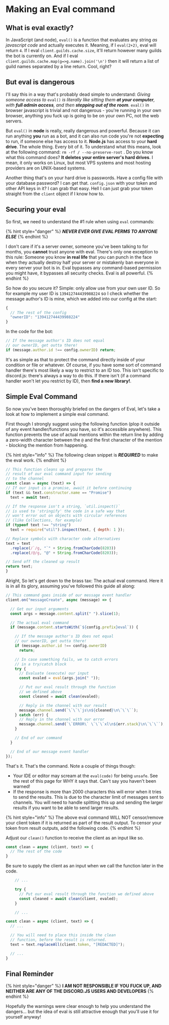 # Making an Eval command

## What is eval exactly?

In JavaScript \(and node\), `eval()` is a function that evaluates any string _as javascript code_ and actually executes it. Meaning, if I `eval(2+2)`, eval will return `4`. If I eval `client.guilds.cache.size`, it'll return however many guilds the bot is currently on. And if I eval `client.guilds.cache.map(g=>g.name).join('\n')` then it will return a list of guild names separated by a line return. Cool, right?

## But eval is dangerous

I'll say this in a way that's probably dead simple to understand: _Giving someone access to_ `eval()` _is literally like sitting them **at your computer**, with **full admin access**, and then **stepping out of the room**._ `eval()` in browser javascript is trivial and not dangerous - you're running in your own browser, anything you fuck up is going to be on your own PC, not the web servers.

But `eval()` in **node** is really, really dangerous and powerful. Because it can run anything **you** run as a bot, and it can also run code you're not **expecting** to run, if someone else has access to it. **Node.js** has access to your **hard drive**. The whole thing. Every bit of it. To understand what this means, look at the following command: `rm -rf / --no-preserve-root` . Do you know what this command does? **It deletes your entire server's hard drives**. I mean, it only works on Linux, but most VPS systems and most hosting providers are on UNIX-based systems.

Another thing that's on your hard drive is passwords. Have a config file with your database password? I can get that. `config.json` with your token and other API keys in it? I can grab that easy. Hell I can just grab your token straight from the `client` object if I know how to.

## Securing your eval

So first, we need to understand the \#1 rule when using `eval` commands:

{% hint style="danger" %}
_**NEVER EVER GIVE EVAL PERMS TO ANYONE ELSE**_
{% endhint %}

I don't care if it's a server owner, someone you've been talking to for months, you **cannot** trust anyone with eval. There's only one exception to this rule: Someone you know **in real life** that you can punch in the face when they actually destroy half your server or mistakenly ban everyone in every server your bot is in. Eval bypasses any command-based permission you might have, it bypasses all security checks. Eval is all powerful.
{% endhint %}

So how do you secure it? Simple: only allow use from your own user ID. So for example my user ID is `139412744439988224` so I check whether the message author's ID is mine, which we added into our config at the start:

```javascript
{
  // The rest of the config
  "ownerID": "139412744439988224"
}
```

In the code for the bot:

```javascript
// If the message author's ID does not equal
// our ownerID, get outta there!
if (message.author.id !== config.ownerID) return;
```

It's as simple as that to protect the command directly inside of your condition or file or whatever. Of course, if you have some sort of command handler there's most likely a way to restrict to an ID too. This isn't specific to discord.js: there's always a way to do this. If there isn't \(if a command handler won't let you restrict by ID\), then **find a new library!**.

## Simple Eval Command

So now you've been thoroughly briefed on the dangers of Eval, let's take a look at how to implement a simple eval command.

First though I strongly suggest using the following function \(plop it outside of any event handler/functions you have, so it's accessible anywhere\). This function prevents the use of actual mentions within the return line by adding a zero-width character between the `@` and the first character of the mention - blocking the mention from happening.

{% hint style="info" %}
The following clean snippet is _**REQUIRED**_ to make the eval work.
{% endhint %}

```javascript
// This function cleans up and prepares the
// result of our eval command input for sending
// to the channel
const clean = async (text) => {
// If our input is a promise, await it before continuing
if (text && text.constructor.name == "Promise")
  text = await text;

// If the response isn't a string, `util.inspect()`
// is used to 'stringify' the code in a safe way that
// won't error out on objects with circular references
// (like Collections, for example)
if (typeof text !== "string")
  text = require("util").inspect(text, { depth: 1 });

// Replace symbols with character code alternatives
text = text
  .replace(/`/g, "`" + String.fromCharCode(8203))
  .replace(/@/g, "@" + String.fromCharCode(8203));

// Send off the cleaned up result
return text;
}
```

Alright, So let's get down to the brass tax: The actual eval command. Here it is in all its glory, assuming you've followed this guide all along:

```javascript
// This command goes inside of our message event handler
client.on("messageCreate", async (message) => {

  // Get our input arguments
  const args = message.content.split(" ").slice(1);

  // The actual eval command
  if (message.content.startsWith(`${config.prefix}eval`)) {

    // If the message author's ID does not equal
    // our ownerID, get outta there!
    if (message.author.id !== config.ownerID)
      return;

    // In case something fails, we to catch errors
    // in a try/catch block
    try {
      // Evaluate (execute) our input
      const evaled = eval(args.join(" "));

      // Put our eval result through the function
      // we defined above
      const cleaned = await clean(evaled);

      // Reply in the channel with our result
      message.channel.send(`\`\`\`js\n${cleaned}\n\`\`\``);
    } catch (err) {
      // Reply in the channel with our error
      message.channel.send(`\`ERROR\` \`\`\`xl\n${err.stack}\n\`\`\``);
    }

    // End of our command
  }

  // End of our message event handler
});
```

That's it. That's the command. Note a couple of things though:

* Your IDE or editor may scream at the `eval(code)` for being `unsafe`. See the rest of this page for WHY it says that. Can't say you haven't been warned!
* If the response is more than 2000 characters this will error when it tries to send the results. This is due to the character limit of messages sent to channels. You will need to handle splitting this up and sending the larger results if you want to be able to send larger results.

{% hint style="info" %}
The above eval command WILL NOT censor/remove your client token if it is returned as part of the result output. To censor your token from result outputs, add the following code.
{% endhint %}

Adjust our `clean()` function to receive the client as an input like so.

```javascript
const clean = async (client, text) => { 
  // The rest of the code
}
```

Be sure to supply the client as an input when we call the function later in the code.

```javascript
    // ...

    try {
      // Put our eval result through the function we defined above
      const cleaned = await clean(client, evaled);
    }

    // ...
```

```javascript
const clean = async (client, text) => { 
  // ...

  // You will need to place this inside the clean
  // function, before the result is returned.
  text = text.replaceAll(client.token, "[REDACTED]");

  // ...
}
```

## Final Reminder

{% hint style="danger" %}
**I AM NOT RESPONSIBLE IF YOU FUCK UP, AND NEITHER ARE ANY OF THE DISCORD.JS USERS AND DEVELOPERS**
{% endhint %}

Hopefully the warnings were clear enough to help you understand the dangers... but the idea of eval is still attractive enough that you'll use it for yourself anyway!
